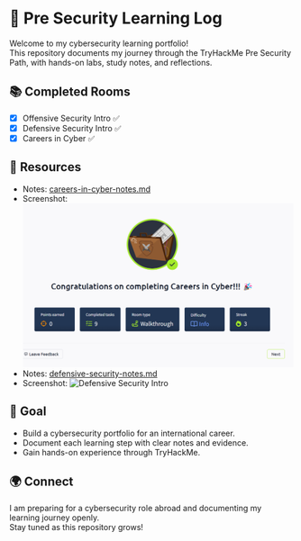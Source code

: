 # 🚀 Pre Security Learning Log

Welcome to my cybersecurity learning portfolio!  
This repository documents my journey through the TryHackMe Pre Security Path, with hands-on labs, study notes, and reflections.

## 📚 Completed Rooms

- [x] Offensive Security Intro ✅
- [x] Defensive Security Intro ✅
- [x] Careers in Cyber ✅

## 📝 Resources

- Notes: [careers-in-cyber-notes.md](./careers-in-cyber-notes.md)
- Screenshot: ![Careers in Cyber](./careers-in-cyber.png)
- Notes: [defensive-security-notes.md](./defensive-security-notes.md)
- Screenshot: ![Defensive Security Intro](./defensive-security-intro.png)

## 🎯 Goal

- Build a cybersecurity portfolio for an international career.
- Document each learning step with clear notes and evidence.
- Gain hands-on experience through TryHackMe.

## 🌍 Connect

I am preparing for a cybersecurity role abroad and documenting my learning journey openly.  
Stay tuned as this repository grows!


